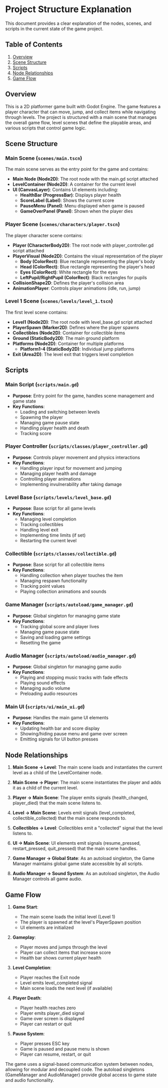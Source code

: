 # Project Structure Explanation

This document provides a clear explanation of the nodes, scenes, and scripts in the current state of the game project.

## Table of Contents
1. [Overview](#overview)
2. [Scene Structure](#scene-structure)
3. [Scripts](#scripts)
4. [Node Relationships](#node-relationships)
5. [Game Flow](#game-flow)

## Overview

This is a 2D platformer game built with Godot Engine. The game features a player character that can move, jump, and collect items while navigating through levels. The project is structured with a main scene that manages the overall game flow, level scenes that define the playable areas, and various scripts that control game logic.

## Scene Structure

### Main Scene (`scenes/main.tscn`)
The main scene serves as the entry point for the game and contains:
- **Main Node (Node2D)**: The root node with the main.gd script attached
- **LevelContainer (Node2D)**: A container for the current level
- **UI (CanvasLayer)**: Contains UI elements including:
  - **HealthBar (ProgressBar)**: Displays player health
  - **ScoreLabel (Label)**: Shows the current score
  - **PauseMenu (Panel)**: Menu displayed when game is paused
  - **GameOverPanel (Panel)**: Shown when the player dies

### Player Scene (`scenes/characters/player.tscn`)
The player character scene contains:
- **Player (CharacterBody2D)**: The root node with player_controller.gd script attached
- **PlayerVisual (Node2D)**: Contains the visual representation of the player
  - **Body (ColorRect)**: Blue rectangle representing the player's body
  - **Head (ColorRect)**: Blue rectangle representing the player's head
  - **Eyes (ColorRect)**: White rectangle for the eyes
  - **LeftPupil/RightPupil (ColorRect)**: Black rectangles for pupils
- **CollisionShape2D**: Defines the player's collision area
- **AnimationPlayer**: Controls player animations (idle, run, jump)

### Level 1 Scene (`scenes/levels/level_1.tscn`)
The first level scene contains:
- **Level1 (Node2D)**: The root node with level_base.gd script attached
- **PlayerSpawn (Marker2D)**: Defines where the player spawns
- **Collectibles (Node2D)**: Container for collectible items
- **Ground (StaticBody2D)**: The main ground platform
- **Platforms (Node2D)**: Container for multiple platforms
  - **Platform1-4 (StaticBody2D)**: Individual jump platforms
- **Exit (Area2D)**: The level exit that triggers level completion

## Scripts

### Main Script (`scripts/main.gd`)
- **Purpose**: Entry point for the game, handles scene management and game state
- **Key Functions**:
  - Loading and switching between levels
  - Spawning the player
  - Managing game pause state
  - Handling player health and death
  - Tracking score

### Player Controller (`scripts/classes/player_controller.gd`)
- **Purpose**: Controls player movement and physics interactions
- **Key Functions**:
  - Handling player input for movement and jumping
  - Managing player health and damage
  - Controlling player animations
  - Implementing invulnerability after taking damage

### Level Base (`scripts/levels/level_base.gd`)
- **Purpose**: Base script for all game levels
- **Key Functions**:
  - Managing level completion
  - Tracking collectibles
  - Handling level exit
  - Implementing time limits (if set)
  - Restarting the current level

### Collectible (`scripts/classes/collectible.gd`)
- **Purpose**: Base script for all collectible items
- **Key Functions**:
  - Handling collection when player touches the item
  - Managing respawn functionality
  - Tracking point values
  - Playing collection animations and sounds

### Game Manager (`scripts/autoload/game_manager.gd`)
- **Purpose**: Global singleton for managing game state
- **Key Functions**:
  - Tracking global score and player lives
  - Managing game pause state
  - Saving and loading game settings
  - Resetting the game

### Audio Manager (`scripts/autoload/audio_manager.gd`)
- **Purpose**: Global singleton for managing game audio
- **Key Functions**:
  - Playing and stopping music tracks with fade effects
  - Playing sound effects
  - Managing audio volume
  - Preloading audio resources

### Main UI (`scripts/ui/main_ui.gd`)
- **Purpose**: Handles the main game UI elements
- **Key Functions**:
  - Updating health bar and score display
  - Showing/hiding pause menu and game over screen
  - Emitting signals for UI button presses

## Node Relationships

1. **Main Scene → Level**: The main scene loads and instantiates the current level as a child of the LevelContainer node.

2. **Main Scene → Player**: The main scene instantiates the player and adds it as a child of the current level.

3. **Player → Main Scene**: The player emits signals (health_changed, player_died) that the main scene listens to.

4. **Level → Main Scene**: Levels emit signals (level_completed, collectible_collected) that the main scene responds to.

5. **Collectibles → Level**: Collectibles emit a "collected" signal that the level listens to.

6. **UI → Main Scene**: UI elements emit signals (resume_pressed, restart_pressed, quit_pressed) that the main scene handles.

7. **Game Manager → Global State**: As an autoload singleton, the Game Manager maintains global game state accessible by all scripts.

8. **Audio Manager → Sound System**: As an autoload singleton, the Audio Manager controls all game audio.

## Game Flow

1. **Game Start**:
   - The main scene loads the initial level (Level 1)
   - The player is spawned at the level's PlayerSpawn position
   - UI elements are initialized

2. **Gameplay**:
   - Player moves and jumps through the level
   - Player can collect items that increase score
   - Health bar shows current player health

3. **Level Completion**:
   - Player reaches the Exit node
   - Level emits level_completed signal
   - Main scene loads the next level (if available)

4. **Player Death**:
   - Player health reaches zero
   - Player emits player_died signal
   - Game over screen is displayed
   - Player can restart or quit

5. **Pause System**:
   - Player presses ESC key
   - Game is paused and pause menu is shown
   - Player can resume, restart, or quit

The game uses a signal-based communication system between nodes, allowing for modular and decoupled code. The autoload singletons (GameManager and AudioManager) provide global access to game state and audio functionality.